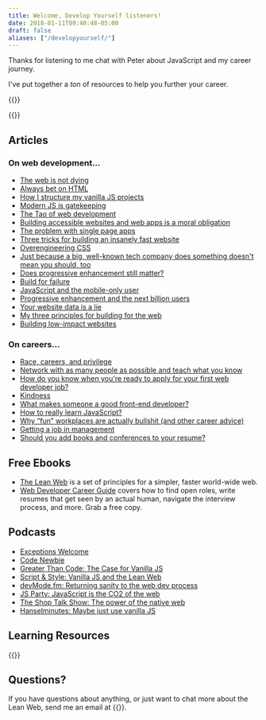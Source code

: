 ```yaml
---
title: Welcome, Develop Yourself listeners!
date: 2018-01-11T09:40:48-05:00
draft: false
aliases: ["/developyourself/"]
---
```


Thanks for listening to me chat with Peter about JavaScript and my career journey.

I've put together a _ton_ of resources to help you further your career.

{{<cta for="funnel">}}


{{<mailchimp intro="true">}}


## Articles

### On web development...

- [The web is not dying](/the-web-is-not-dying/)
- [Always bet on HTML](/always-bet-on-html/)
- [How I structure my vanilla JS projects](/how-i-structure-my-vanilla-js-projects/)
- [Modern JS is gatekeeping](/modern-js-is-gatekeeping/)
- [The Tao of web development](/the-tao-of-web-development/)
- [Building accessible websites and web apps is a moral obligation](/building-accessible-websites-and-apps-is-a-moral-obligation/)
- [The problem with single page apps](/the-problem-with-single-page-apps/)
- [Three tricks for building an insanely fast website](/three-tricks-for-building-an-insanely-fast-website/)
- [Overengineering CSS](/overengineering-css/)
- [Just because a big, well-known tech company does something doesn't mean you should, too](/just-because-a-big-well-known-tech-company-does-something-doesnt-mean-you-should-too/)
- [Does progressive enhancement still matter?](/does-progressive-enhancement-still-matter/)
- [Build for failure](/build-for-failure/)
- [JavaScript and the mobile-only user](/javascript-and-the-mobile-only-user/)
- [Progressive enhancement and the next billion users](/progressive-enhancement-and-the-next-billion-web-users/)
- [Your website data is a lie](/your-website-data-is-a-lie/)
- [My three principles for building for the web](/my-three-principles-for-web-design-and-development/)
- [Building low-impact websites](/building-low-impact-websites/)

### On careers...

- [Race, careers, and privilege](/race-careers-and-privilege/)
- [Network with as many people as possible and teach what you know](/network-with-as-many-people-as-possible-and-teach-what-you-know/)
- [How do you know when you're ready to apply for your first web developer job?](/how-do-you-know-when-youre-ready-to-apply-for-your-first-web-developer-job/)
- [Kindness](/kindness/)
- [What makes someone a good front-end developer?](/what-makes-someone-a-good-front-end-developer/)
- [How to really learn JavaScript?](/how-to-really-learn-javascript/)
- [Why “fun” workplaces are actually bullshit (and other career advice)](/why-fun-workplaces-are-actually-bullshit-and-other-career-advice/)
- [Getting a job in management](/getting-a-job-in-management/)
- [Should you add books and conferences to your resume?](/should-you-add-books-and-conferences-to-your-resume/)


## Free Ebooks

- [The Lean Web](https://leanweb.dev/) is a set of principles for a simpler, faster world-wide web.
- [Web Developer Career Guide](/career-guide/) covers how to find open roles, write resumes that get seen by an actual human, navigate the interview process, and more. Grab a free copy.


## Podcasts

- [Exceptions Welcome](http://www.exceptionswelcome.com/1204355/4889057)
- [Code Newbie](https://www.codenewbie.org/podcast/what-is-vanilla-js-and-how-can-it-help-you)
- [Greater Than Code: The Case for Vanilla JS](https://www.greaterthancode.com/the-case-for-vanilla-javascript)
- [Script & Style: Vanilla JS and the Lean Web](https://scriptandstyle.simplecast.com/episodes/vanilla-javascript-with-chris-ferdinandi)
- [devMode.fm: Returning sanity to the web dev process](https://devmode.fm/episodes/returning-sanity-to-the-webdev-process?mc_cid=d0351d5f34&mc_eid=7dddaa071c)
- [JS Party: JavaScript is the CO2 of the web](https://changelog.com/jsparty/80)
- [The Shop Talk Show: The power of the native web](https://shoptalkshow.com/episodes/274-vanilla-js-chris-ferdinandi/)
- [Hanselminutes: Maybe just use vanilla JS](https://hanselminutes.com/598/maybe-just-use-vanilla-javascript-with-chris-ferdinandi)


## Learning Resources

{{<cta for="products">}}


## Questions?

If you have questions about anything, or just want to chat more about the Lean Web, send me an email at {{<email>}}.